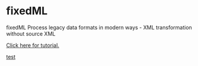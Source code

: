 # fixedML
fixedML Process legacy data formats in modern ways - XML transformation without source XML

[Click here for tutorial.](/thedylanwalsh/fixedMLtutorial/fixedML%20tutorial.markdown)

[test](google.com)

